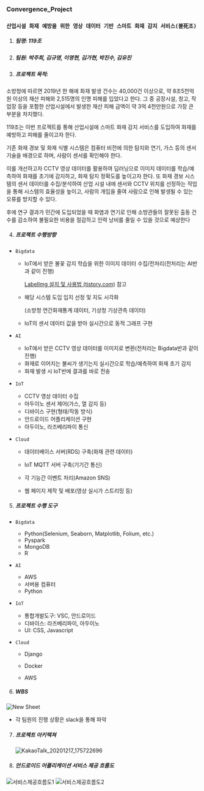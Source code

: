 ### Convergence_Project

### `산업시설 화재 예방을 위한 영상 데이터 기반 스마트 화재 감지 서비스(불死조)`

1. ##### 팀명: 119조

2. ##### 팀원: 박주희, 김규영, 이영현, 김가현, 박진수, 김유진

3. ##### 프로젝트 목적:

  소방청에 따르면 2019년 한 해에 화재 발생 건수는 40,000건 이상으로, 약 8조5천억원 이상의 재산 피해와 2,515명의 인명 피해를 입었다고 한다. 그 중 공장시설, 창고, 작업장 등을 포함한 산업시설에서 발생한 재산 피해 금액이 약 3억 4천만원으로 가장 큰 부분을 차지했다. 

  119조는 이번 프로젝트를 통해 산업시설에 스마트 화재 감지 서비스를 도입하여 화재를 예방하고 피해를 줄이고자 한다. 

   기존 화재 경보 및 화재 식별 시스템은 컴퓨터 비전에 의한 탐지와 연기, 가스 등의 센서 기술을 배경으로 하며, 사람이 센서를 확인해야 한다.

  이를 개선하고자 CCTV 영상 데이터를 활용하여 딥러닝으로 이미지 데이터를 학습/예측하여 화재를 초기에 감지하고, 화재 탐지 정확도를 높이고자 한다. 또 화재 경보 시스템의 센서 데이터를 수집/분석하여 산업 시설 내에 센서와 CCTV 위치를 선정하는 작업을 통해 시스템의 효율성을 높이고, 사람의 개입을 줄여 사람으로 인해 발생될 수 있는 오류를 방지할 수 있다.

  후에 연구 결과가 민간에 도입되었을 때 화염과 연기로 인해 소방관들의 잘못된 출동 건수를 감소하여 불필요한 비용을 절감하고 인력 낭비를 줄일 수 있을 것으로 예상한다

4. ##### 프로젝트 수행방향

- `Bigdata`

  - IoT에서 받은 불꽃 감지 학습을 위한 이미지 데이터 수집/전처리(전처리는 AI반과 같이 진행)

    [LabelImg 설치 및 사용법 (tistory.com)](https://goodkimday.tistory.com/26) 참고

  - 해당 시스템 도입 입지 선정 및 지도 시각화

    (소방청 연간화재통계 데이터, 기상청 기상관측 데이터)

  - IoT의 센서 데이터 값을 받아 실시간으로 동적 그래프 구현

- `AI`

  - IoT에서 받은 CCTV 영상 데이터를 이미지로 변환(전처리는 Bigdata반과 같이 진행)
  - 화재로 이어지는 불씨가 생기는지 실시간으로 학습/예측하여 화재 초기 감지
  - 화재 발생 시 IoT반에 결과를 바로 전송

- `IoT`

  - CCTV 영상 데이터 수집
  - 아두이노 센서 제어(가스, 열 감지 등)
  - 디바이스 구현(형태/작동 방식)
  - 안드로이드 어플리케이션 구현
  - 아두이노, 라즈베리파이 통신

- `Cloud`

  - 데이터베이스 서버(RDS) 구축(화재 관련 데이터)
  - IoT MQTT 서버 구축(기기간 통신)
  - 각 기능간 이벤트 처리(Amazon SNS)
  
  - 웹 페이지 제작 및 배포(영상 실시가 스트리밍 등)
  
  

5. ##### 프로젝트 수행 도구

- `Bigdata`
  
  - Python(Selenium, Seaborn, Matplotlib, Folium, etc.)
  - Pyspark
  - MongoDB
  - R
- `AI`

  - AWS
  - 서버용 컴퓨터
  - Python

- `IoT`

  - 통합개발도구: VSC, 안드로이드
  - 디바이스: 라즈베리파이, 아두이노
  - UI: CSS, Javascript

- `Cloud`

  - Django

  - Docker

  - AWS

    

6. ##### WBS

![New Sheet](https://user-images.githubusercontent.com/69948723/102675205-da3ce800-41db-11eb-9bae-a165f13d0b25.png)

- 각 팀원의 진행 상황은 slack을 통해 파악



7. ##### 프로젝트 아키텍쳐

   ![KakaoTalk_20201217_175722696](https://user-images.githubusercontent.com/69948723/102675253-048ea580-41dc-11eb-8dfb-21fd2dea828b.png)

   

8. ##### 안드로이드 어플리케이션 서비스 제공 흐름도

![서비스제공흐름도1](https://user-images.githubusercontent.com/69948723/100541517-cad71880-3287-11eb-8e22-8273e63c3866.png)
![서비스제공흐름도2](https://user-images.githubusercontent.com/69948723/100541519-cdd20900-3287-11eb-918d-81c2aa97ee64.png)